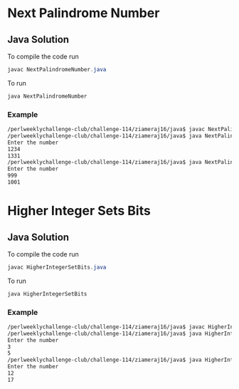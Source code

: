 # Next Palindrome Number
## Java Solution

To compile the code run
```java
javac NextPalindromeNumber.java
```
To run
```java
java NextPalindromeNumber
```
### Example
```bash
/perlweeklychallenge-club/challenge-114/ziameraj16/java$ javac NextPalindromeNumber.java
/perlweeklychallenge-club/challenge-114/ziameraj16/java$ java NextPalindromeNumber
Enter the number
1234
1331
/perlweeklychallenge-club/challenge-114/ziameraj16/java$ java NextPalindromeNumber
Enter the number
999
1001
```

# Higher Integer Sets Bits
## Java Solution

To compile the code run
```java
javac HigherIntegerSetBits.java
```
To run
```java
java HigherIntegerSetBits
```
### Example
```bash
/perlweeklychallenge-club/challenge-114/ziameraj16/java$ javac HigherIntegerSetBits.java
/perlweeklychallenge-club/challenge-114/ziameraj16/java$ java HigherIntegerSetBits
Enter the number
3
5
/perlweeklychallenge-club/challenge-114/ziameraj16/java$ java HigherIntegerSetBits
Enter the number
12
17
```
